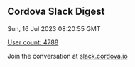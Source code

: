 ## Cordova Slack Digest
Sun, 16 Jul 2023 08:20:55 GMT

[User count: 4788](https://cordova.slack.com/)


Join the conversation at [slack.cordova.io](http://slack.cordova.io/)
